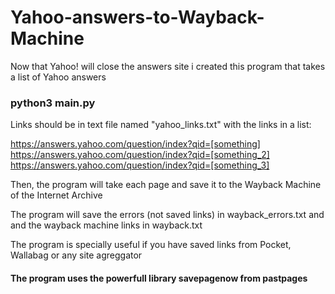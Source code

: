 # Yahoo-answers-to-Wayback-Machine



Now that Yahoo! will close the answers site i created this program that takes a list of Yahoo answers 

### python3 main.py

Links should be in text file named "yahoo_links.txt" with the links in a list:    
 
https://answers.yahoo.com/question/index?qid=[something]  
https://answers.yahoo.com/question/index?qid=[something_2]  
https://answers.yahoo.com/question/index?qid=[something_3] 
  
  
   
Then, the program will take each page and save it to the Wayback Machine of the Internet Archive

The program will save the errors (not saved links) in wayback_errors.txt and and the wayback machine links in wayback.txt
 
The program is specially useful if you have saved links from Pocket, Wallabag or any site agreggator
 
#### The program uses the powerfull library savepagenow from pastpages
